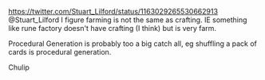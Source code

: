 https://twitter.com/Stuart_Lilford/status/1163029265530662913 @Stuart_Lilford I figure farming is not the same as crafting. IE something like rune factory doesn't have crafting (I think) but is very farm.

Procedural Generation is probably too a big catch all, eg shuffling a pack of cards is procedural generation.

Chulip